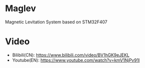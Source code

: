 # Maglev
 Magnetic Levitation System based on STM32F407
# Video
* Bilibili(CN): https://www.bilibili.com/video/BV1hGK9eJEKL
* Youtube(EN): https://www.youtube.com/watch?v=kmV1NjPv91I
